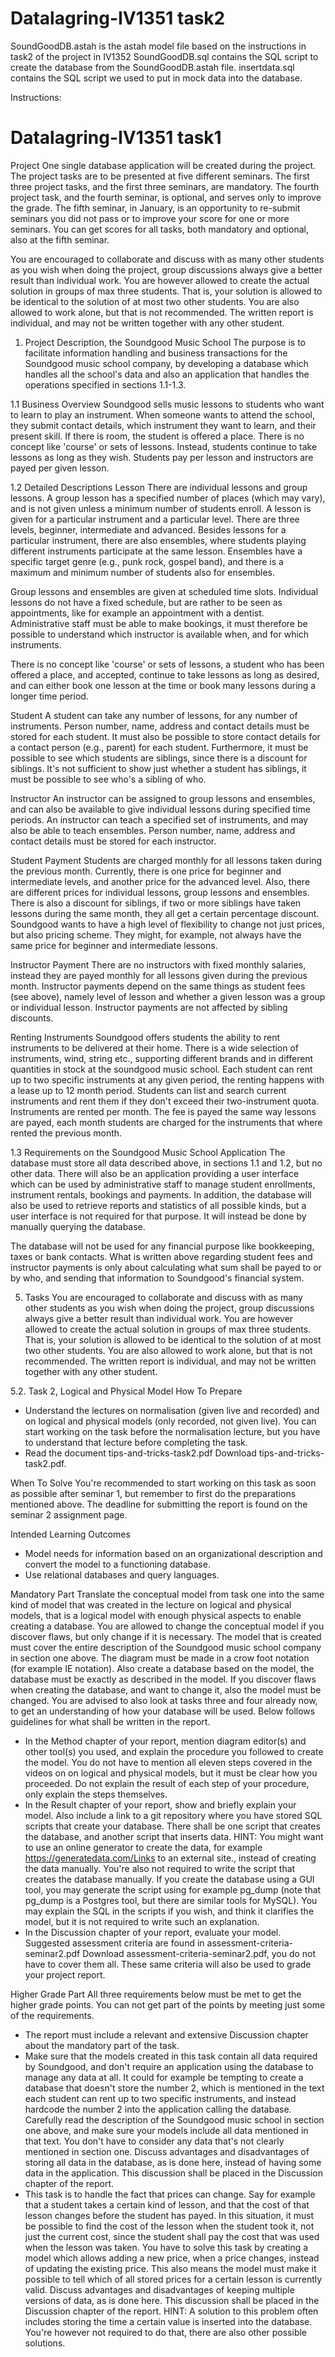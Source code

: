 # Datalagring-IV1351 task2

SoundGoodDB.astah is the astah model file based on the instructions in task2 of the project in IV1352
SoundGoodDB.sql contains the SQL script to create the database from the SoundGoodDB.astah file.
insertdata.sql contains the SQL script we used to put in mock data into the database.

Instructions:

# Datalagring-IV1351 task1

Project
One single database application will be created during the project. The project tasks are to be presented at five different seminars. The first three project tasks, and the first three seminars, are mandatory. The fourth project task, and the fourth seminar, is optional, and serves only to improve the grade. The fifth seminar, in January, is an opportunity to re-submit seminars you did not pass or to improve your score for one or more seminars. You can get scores for all tasks, both mandatory and optional, also at the fifth seminar. 

You are encouraged to collaborate and discuss with as many other students as you wish when doing the project, group discussions always give a better result than individual work. You are however allowed to create the actual solution in groups of max three students. That is, your solution is allowed to be identical to the solution of at most two other students. You are also allowed to work alone, but that is not recommended. The written report is individual, and may not be written together with any other student.

1. Project Description, the Soundgood Music School
The purpose is to facilitate information handling and business transactions for the Soundgood music school company, by developing a database which handles all the school's data and also an application that handles the operations specified in sections 1.1-1.3.

1.1 Business Overview
Soundgood sells music lessons to students who want to learn to play an instrument. When someone wants to attend the school, they submit contact details, which instrument they want to learn, and their present skill. If there is room, the student is offered a place. There is no concept like 'course' or sets of lessons. Instead, students continue to take lessons as long as they wish. Students pay per lesson and instructors are payed per given lesson.

1.2 Detailed Descriptions
Lesson
There are individual lessons and group lessons. A group lesson has a specified number of places (which may vary), and is not given unless a minimum number of students enroll. A lesson is given for a particular instrument and a particular level. There are three levels, beginner, intermediate and advanced. Besides lessons for a particular instrument, there are also ensembles, where students playing different instruments participate at the same lesson. Ensembles have a specific target genre (e.g., punk rock, gospel band), and there is a maximum and minimum number of students also for ensembles.

Group lessons and ensembles are given at scheduled time slots. Individual lessons do not have a fixed schedule, but are rather to be seen as appointments, like for example an appointment with a dentist. Administrative staff must be able to make bookings, it must therefore be possible to understand which instructor is available when, and for which instruments.

There is no concept like 'course' or sets of lessons, a student who has been offered a place, and accepted, continue to take lessons as long as desired, and can either book one lesson at the time or book many lessons during a longer time period.

Student
A student can take any number of lessons, for any number of instruments. Person number, name, address and contact details must be stored for each student. It must also be possible to store contact details for a contact person (e.g., parent) for each student. Furthermore, it must be possible to see which students are siblings, since there is a discount for siblings. It's not sufficient to show just whether a student has siblings, it must be possible to see who's a sibling of who.

Instructor
An instructor can be assigned to group lessons and ensembles, and can also be available to give individual lessons during specified time periods. An instructor can teach a specified set of instruments, and may also be able to teach ensembles. Person number, name, address and contact details must be stored for each instructor. 

Student Payment
Students are charged monthly for all lessons taken during the previous month. Currently, there is one price for beginner and intermediate levels, and another price for the advanced level. Also, there are different prices for individual lessons, group lessons and ensembles. There is also a discount for siblings, if two or more siblings have taken lessons during the same month, they all get a certain percentage discount. Soundgood wants to have a high level of flexibility to change not just prices, but also pricing scheme. They might, for example, not always have the same price for beginner and intermediate lessons.

Instructor Payment
There are no instructors with fixed monthly salaries, instead they are payed monthly for all lessons given during the previous month. Instructor payments depend on the same things as student fees (see above), namely level of lesson and whether a given lesson was a group or individual lesson. Instructor payments are not affected by sibling discounts.

Renting Instruments
Soundgood offers students the ability to rent instruments to be delivered at their home. There is a wide selection of instruments, wind, string etc., supporting different brands and in different quantities in stock at the soundgood music school. Each student can rent up to two specific instruments at any given period, the renting happens with a lease up to 12 month period. Students can list and search current instruments and rent them if they don't exceed their two-instrument quota. Instruments are rented per month. The fee is payed the same way lessons are payed, each month students are charged for the instruments that where rented the previous month.

1.3 Requirements on the Soundgood Music School Application
The database must store all data described above, in sections 1.1 and 1.2, but no other data. There will also be an application providing a user interface which can be used by administrative staff to manage student enrollments, instrument rentals, bookings and payments. In addition, the database will also be used to retrieve reports and statistics of all possible kinds, but a user interface is not required for that purpose. It will instead be done by manually querying the database.

The database will not be used for any financial purpose like bookkeeping, taxes or bank contacts. What is written above regarding student fees and instructor payments is only about calculating what sum shall be payed to or by who, and sending that information to Soundgood's financial system.

5. Tasks
You are encouraged to collaborate and discuss with as many other students as you wish when doing the project, group discussions always give a better result than individual work. You are however allowed to create the actual solution in groups of max three students. That is, your solution is allowed to be identical to the solution of at most two other students. You are also allowed to work alone, but that is not recommended. The written report is individual, and may not be written together with any other student.

5.2. Task 2, Logical and Physical Model
How To Prepare
 * Understand the lectures on normalisation (given live and recorded) and on logical and physical models (only recorded, not given live). You can start working on the task before the normalisation           lecture, but you have to understand that lecture before completing the task.
  * Read the document tips-and-tricks-task2.pdf Download tips-and-tricks-task2.pdf.

When To Solve
You're recommended to start working on this task as soon as possible after seminar 1, but remember to first do the preparations mentioned above. The deadline for submitting the report is found on the seminar 2 assignment page.

Intended Learning Outcomes
  * Model needs for information based on an organizational description and convert the model to a functioning database.
  * Use relational databases and query languages.

Mandatory Part
Translate the conceptual model from task one into the same kind of model that was created in the lecture on logical and physical models, that is a logical model with enough physical aspects to enable creating a database. You are allowed to change the conceptual model if you discover flaws, but only change if it is necessary. The model that is created must cover the entire description of the Soundgood music school company in section one above. The diagram must be made in a crow foot notation (for example IE notation). Also create a database based on the model, the database must be exactly as described in the model. If you discover flaws when creating the database, and want to change it, also the model must be changed. You are advised to also look at tasks three and four already now, to get an understanding of how your database will be used. Below follows guidelines for what shall be written in the report.

  * In the Method chapter of your report, mention diagram editor(s) and other tool(s) you used, and explain the procedure you followed to create the model. You do not have to mention all eleven steps         covered in the videos on on logical and physical models, but it must be clear how you proceeded. Do not explain the result of each step of your procedure, only explain the steps themselves.
  * In the Result chapter of your report, show and briefly explain your model. Also include a link to a git repository where you have stored SQL scripts that create your database. There shall be one          script that creates the database, and another script that inserts data. HINT: You might want to use an online generator to create the data, for example https://generatedata.com/Links to an external       site., instead of creating the data manually. You're also not required to write the script that creates the database manually. If you create the database using a GUI tool, you may generate the script     using for example pg_dump (note that pg_dump is a Postgres tool, but there are similar tools for MySQL). You may explain the SQL in the scripts if you wish, and think it clarifies the model, but it       is not required to write such an explanation.
  * In the Discussion chapter of your report, evaluate your model. Suggested assessment criteria are found in assessment-criteria-seminar2.pdf Download assessment-criteria-seminar2.pdf, you do not have       to cover them all. These same criteria will also be used to grade your project report.

Higher Grade Part
All three requirements below must be met to get the higher grade points. You can not get part of the points by meeting just some of the requirements.

  * The report must include a relevant and extensive Discussion chapter about the mandatory part of the task.
  * Make sure that the models created in this task contain all data required by Soundgood, and don't require an application using the database to manage any data at all. It could for example be tempting      to create a database that doesn't store the number 2, which is mentioned in the text each student can rent up to two specific instruments, and instead hardcode the number 2 into the application           calling the database. Carefully read the description of the Soundgood music school in section one above, and make sure your models include all data mentioned in that text. You don't have to consider      any data that's not clearly mentioned in section one. Discuss advantages and disadvantages of storing all data in the database, as is done here, instead of having some data in the application. This       discussion shall be placed in the Discussion chapter of the report.
  * This task is to handle the fact that prices can change. Say for example that a student takes a certain kind of lesson, and that the cost of that lesson changes before the student has payed. In this       situation, it must be possible to find the cost of the lesson when the student took it, not just the current cost, since the student shall pay the cost that was used when the lesson was taken. You        have to solve this task by creating a model which allows adding a new price, when a price changes, instead of updating the existing price. This also means the model must make it possible to tell          which of all stored prices for a certain lesson is currently valid. Discuss advantages and disadvantages of keeping multiple versions of data, as is done here. This discussion shall be placed in the      Discussion chapter of the report. HINT: A solution to this problem often includes storing the time a certain value is inserted into the database. You're however not required to do that, there are         also other possible solutions. 
